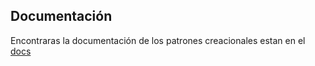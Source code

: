 ## Documentación

Encontraras la documentación de los patrones creacionales estan en el [docs](https://docs.google.com/document/d/1gIFRvhBhz-9rJoXnpqzIxLJQVIj5UGycJQZyAdgQu2o/edit?usp=sharing)


